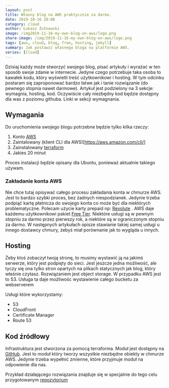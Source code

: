 ```yaml
---
layout: post
title: Własny blog na AWS praktycznie za darmo.
date: 2019-10-16 20:08
category: cloud
author: Łukasz Żułnowski
image: /img2019-11-16-my-own-blog-on-aws/logo.png
share-image: /img/2019-11-16-my-own-blog-on-aws/logo.png
tags: [aws, cloud, blog, free, hosting, jekyll]
summary: Jak postawić własnego bloga na platformie AWS.
series: [Cloud]
---
```


Dzisiaj każdy może stworzyć swojego blog, pisać artykuły i wyrażać w ten sposób swoje zdanie w internecie. Jedyne czego potrzebuje taka osoba to kawałek kodu, który wyświetli treść użytkownikowi i hosting. W tym odcinku postaram się zaproponować bardzo łatwe jak i tanie rozwiązanie (do pewnego stopnia nawet darmowe). Artykuł jest podzielony na 3 sekcje: wymagnia, hosting, kod. Oczywiście cały niezbędny kod będzie dostępny dla was z poziomu githuba. Linki w sekcji wymagnania.



## Wymagania

Do uruchomienia swojego blogu potrzebne będzie tylko kilka rzeczy:

1. Konto [AWS](https://portal.aws.amazon.com/gp/aws/developer/registration/index.html?nc2=h_ct&src=default)
2. Zaintalowany (klient CLI dla AWS)[https://aws.amazon.com/cli/]
3. Zainstalowany [terraform](https://www.terraform.io/downloads.html)
4. Jakies 20 minut

Proces instalacji będzie opisany dla Ubuntu, ponieważ aktualnie takiego używam.

### Zakładanie konta AWS

Nie chce tutaj opisywać całego procesu zakładania konta w chmurze AWS. Jest to bardzo szybki proces, bez żadnych niespodzianek. Jedynie trzeba podpiąć kartę płatnicza do swojego konta co może być dla niektórych problematyczne. Polecam użycie karty prepaid np: [Revolute](https://revolut.com/referral/ukaszk0y!a13221) . AWS daje każdemu użytkownikowi pakiet [Free Tier](https://aws.amazon.com/free/?all-free-tier.sort-by=item.additionalFields.SortRank&all-free-tier.sort-order=asc&awsf.Free%20Tier%20Types=*all&awsm.page-all-free-tier=1). Niektóre usługi są w pewnym stopniu za darmo przez pierwszy rok, a niektóre są w ograniczonym stopniu za darmo. W następnych artykułach opisze stawianie takiej samej usługi u innego dostawcy chmury, żebyś miał porównanie jak to wygląda u innych.

## Hosting

Żeby ktoś zobaczył twoją stronę, to musimy wystawić ją na jakimś serwerze, który jest podpięty do sieci. Jest jeszcze jedna możliwość, ale tyczy się ona tylko stron opartych na plikach statycznych jak blog, który właśnie czytasz.
Rozwiązaniem jest object storage. W przypadku AWS jest to S3. Usługa ta daje możliwośc wystawienie całego bucketu za webserverem

Usługi które wykorzystamy:
* S3
* CloudFront
* Certificate Manager
* Route 53

## Kod źródłowy

Infrastruktura jest stworzona za pomocą terraforma. Moduł jest dostępny na [GitHub](https://github.com/buker/blog-terraform-aws). Jest to moduł który tworzy wszystkie niezbędne obiekty w chmurze AWS. Jedynie trzeba wypełnić zmienne, które przyjmuje moduł na odpowienie dla nas. 

Przykład działającego rozwiązania znajduje się w specjalnie do tego celu przygotowanym [repozytorium](https://github.com/buker/blog-example)